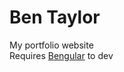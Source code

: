 # Ben Taylor

My portfolio website  
Requires [Bengular](https://www.npmjs.com/package/bengular) to dev